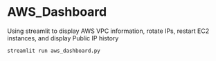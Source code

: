 # AWS_Dashboard
Using streamlit to display AWS VPC information, rotate IPs, restart EC2 instances, and display Public IP history 

```
streamlit run aws_dashboard.py
```
